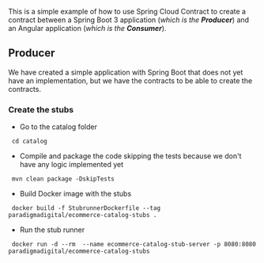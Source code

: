 This is a simple example of how to use Spring Cloud Contract to create a contract between a Spring Boot 3  application (_which is the **Producer**_) and an Angular application (_which is the **Consumer**_).

## Producer

We have created a simple application with Spring Boot that does not yet have an implementation, but we have the contracts to be able to create the contracts.

### Create the stubs

- Go to the catalog folder
``` shell
 cd catalog
```

- Compile and package the code skipping the tests because we don't have any logic implemented yet
``` shell
 mvn clean package -DskipTests
```

- Build Docker image with the stubs
``` shell
 docker build -f StubrunnerDockerfile --tag paradigmadigital/ecommerce-catalog-stubs .
```

- Run the stub runner
``` shell
 docker run -d --rm  --name ecommerce-catalog-stub-server -p 8080:8080 paradigmadigital/ecommerce-catalog-stubs
```